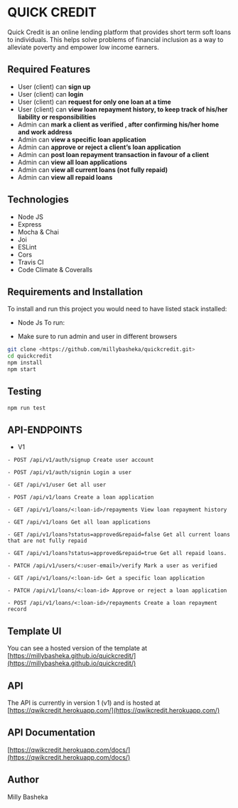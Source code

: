 # QUICK CREDIT
Quick Credit is an online lending platform that provides short term soft loans to individuals. This helps solve problems of financial inclusion as a way to alleviate poverty and empower low income earners.

## Required Features

- User (client) can **sign up**
- User (client) can **login**
- User (client) can **request for only one loan at a time**
- User (client) can **view loan repayment history, to keep track of his/her liability or responsibilities**
- Admin can **mark a client as verified , after confirming his/her home and work address**
- Admin can **view a specific loan application**
- Admin can **approve or reject a client’s loan application**
- Admin can **post loan repayment transaction in favour of a client**
- Admin can **view all loan applications**
- Admin can **view all current loans (not fully repaid)**
- Admin can **view all repaid loans**


## Technologies

- Node JS
- Express
- Mocha & Chai
- Joi
- ESLint
- Cors
- Travis CI
- Code Climate & Coveralls

## Requirements and Installation

To install and run this project you would need to have listed stack installed:

- Node Js
To run:

- Make sure to run admin and user in different browsers
```sh
git clone <https://github.com/millybasheka/quickcredit.git>
cd quickcredit
npm install
npm start
```

## Testing

```sh
npm run test
```

## API-ENDPOINTS

- V1

`- POST /api/v1/auth/signup Create user account`

`- POST /api/v1/auth/signin Login a user`

`- GET /api/v1/user Get all user`

`- POST /api/v1/loans Create a loan application`

`- GET /api/v1/loans/<:loan-id>/repayments View loan repayment history`

`- GET /api/v1/loans Get all loan applications`

`- GET /api/v1/loans?status=approved&repaid=false Get all current loans that are not fully repaid`

`- GET /api/v1/loans?status=approved&repaid=true Get all repaid loans.`

`- PATCH /api/v1/users/<:user-email>/verify Mark a user as verified`

`- GET /api/v1/loans/<:loan-id> Get a specific loan application`

`- PATCH /api/v1/loans/<:loan-id> Approve or reject a loan application`

`- POST /api/v1/loans/<:loan-id>/repayments Create a loan repayment record`



## Template UI

You can see a hosted version of the template at [https://millybasheka.github.io/quickcredit/](https://millybasheka.github.io/quickcredit/)

## API

The API is currently in version 1 (v1) and is hosted at
[https://qwikcredit.herokuapp.com/](https://qwikcredit.herokuapp.com/)

## API Documentation

[https://qwikcredit.herokuapp.com/docs/](https://qwikcredit.herokuapp.com/docs/)

## Author

Milly Basheka

